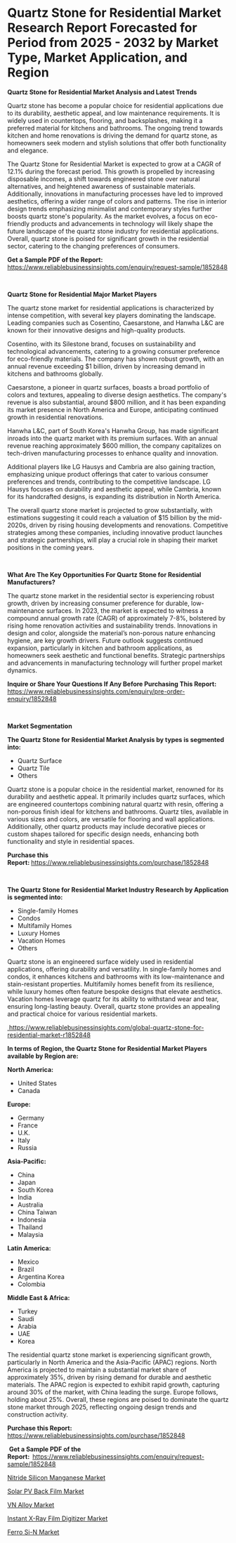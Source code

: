 <p><h1>Quartz Stone for Residential Market Research Report Forecasted for Period from 2025 -  2032 by Market Type, Market Application, and Region</h1></p><p><strong>Quartz Stone for Residential Market Analysis and Latest Trends</strong></p>
<p><p>Quartz stone has become a popular choice for residential applications due to its durability, aesthetic appeal, and low maintenance requirements. It is widely used in countertops, flooring, and backsplashes, making it a preferred material for kitchens and bathrooms. The ongoing trend towards kitchen and home renovations is driving the demand for quartz stone, as homeowners seek modern and stylish solutions that offer both functionality and elegance.</p><p>The Quartz Stone for Residential Market is expected to grow at a CAGR of 12.1% during the forecast period. This growth is propelled by increasing disposable incomes, a shift towards engineered stone over natural alternatives, and heightened awareness of sustainable materials. Additionally, innovations in manufacturing processes have led to improved aesthetics, offering a wider range of colors and patterns. The rise in interior design trends emphasizing minimalist and contemporary styles further boosts quartz stone's popularity. As the market evolves, a focus on eco-friendly products and advancements in technology will likely shape the future landscape of the quartz stone industry for residential applications. Overall, quartz stone is poised for significant growth in the residential sector, catering to the changing preferences of consumers.</p></p>
<p><strong>Get a Sample PDF of the Report:&nbsp;</strong> <a href="https://www.reliablebusinessinsights.com/enquiry/request-sample/1852848?utm_campaign=1091&utm_medium=2&utm_source=Github&utm_content=ia&utm_term=03042025&utm_id=quartz-stone-for-residential">https://www.reliablebusinessinsights.com/enquiry/request-sample/1852848</a></p>
<p>&nbsp;</p>
<p><strong>Quartz Stone for Residential Major Market Players</strong></p>
<p><p>The quartz stone market for residential applications is characterized by intense competition, with several key players dominating the landscape. Leading companies such as Cosentino, Caesarstone, and Hanwha L&C are known for their innovative designs and high-quality products. </p><p>Cosentino, with its Silestone brand, focuses on sustainability and technological advancements, catering to a growing consumer preference for eco-friendly materials. The company has shown robust growth, with an annual revenue exceeding $1 billion, driven by increasing demand in kitchens and bathrooms globally. </p><p>Caesarstone, a pioneer in quartz surfaces, boasts a broad portfolio of colors and textures, appealing to diverse design aesthetics. The company's revenue is also substantial, around $800 million, and it has been expanding its market presence in North America and Europe, anticipating continued growth in residential renovations.</p><p>Hanwha L&C, part of South Korea's Hanwha Group, has made significant inroads into the quartz market with its premium surfaces. With an annual revenue reaching approximately $600 million, the company capitalizes on tech-driven manufacturing processes to enhance quality and innovation.</p><p>Additional players like LG Hausys and Cambria are also gaining traction, emphasizing unique product offerings that cater to various consumer preferences and trends, contributing to the competitive landscape. LG Hausys focuses on durability and aesthetic appeal, while Cambria, known for its handcrafted designs, is expanding its distribution in North America.</p><p>The overall quartz stone market is projected to grow substantially, with estimations suggesting it could reach a valuation of $15 billion by the mid-2020s, driven by rising housing developments and renovations. Competitive strategies among these companies, including innovative product launches and strategic partnerships, will play a crucial role in shaping their market positions in the coming years.</p></p>
<p>&nbsp;</p>
<p><strong>What Are The Key Opportunities For Quartz Stone for Residential Manufacturers?</strong></p>
<p><p>The quartz stone market in the residential sector is experiencing robust growth, driven by increasing consumer preference for durable, low-maintenance surfaces. In 2023, the market is expected to witness a compound annual growth rate (CAGR) of approximately 7-8%, bolstered by rising home renovation activities and sustainability trends. Innovations in design and color, alongside the material’s non-porous nature enhancing hygiene, are key growth drivers. Future outlook suggests continued expansion, particularly in kitchen and bathroom applications, as homeowners seek aesthetic and functional benefits. Strategic partnerships and advancements in manufacturing technology will further propel market dynamics.</p></p>
<p><strong>Inquire or Share Your Questions If Any Before Purchasing This Report:</strong> <a href="https://www.reliablebusinessinsights.com/enquiry/pre-order-enquiry/1852848?utm_campaign=1091&utm_medium=2&utm_source=Github&utm_content=ia&utm_term=03042025&utm_id=quartz-stone-for-residential">https://www.reliablebusinessinsights.com/enquiry/pre-order-enquiry/1852848</a></p>
<p>&nbsp;</p>
<p><strong>Market Segmentation</strong></p>
<p><strong>The Quartz Stone for Residential Market Analysis by types is segmented into:</strong></p>
<p><ul><li>Quartz Surface</li><li>Quartz Tile</li><li>Others</li></ul></p>
<p><p>Quartz stone is a popular choice in the residential market, renowned for its durability and aesthetic appeal. It primarily includes quartz surfaces, which are engineered countertops combining natural quartz with resin, offering a non-porous finish ideal for kitchens and bathrooms. Quartz tiles, available in various sizes and colors, are versatile for flooring and wall applications. Additionally, other quartz products may include decorative pieces or custom shapes tailored for specific design needs, enhancing both functionality and style in residential spaces.</p></p>
<p><strong>Purchase this Report:&nbsp;</strong><a href="https://www.reliablebusinessinsights.com/purchase/1852848?utm_campaign=1091&utm_medium=2&utm_source=Github&utm_content=ia&utm_term=03042025&utm_id=quartz-stone-for-residential">https://www.reliablebusinessinsights.com/purchase/1852848</a></p>
<p>&nbsp;</p>
<p><strong>The Quartz Stone for Residential Market Industry Research by Application is segmented into:</strong></p>
<p><ul><li>Single-family Homes</li><li>Condos</li><li>Multifamily Homes</li><li>Luxury Homes</li><li>Vacation Homes</li><li>Others</li></ul></p>
<p><p>Quartz stone is an engineered surface widely used in residential applications, offering durability and versatility. In single-family homes and condos, it enhances kitchens and bathrooms with its low-maintenance and stain-resistant properties. Multifamily homes benefit from its resilience, while luxury homes often feature bespoke designs that elevate aesthetics. Vacation homes leverage quartz for its ability to withstand wear and tear, ensuring long-lasting beauty. Overall, quartz stone provides an appealing and practical choice for various residential markets.</p></p>
<p><a href="https://www.reliablebusinessinsights.com/global-quartz-stone-for-residential-market-r1852848?utm_campaign=1091&utm_medium=2&utm_source=Github&utm_content=ia&utm_term=03042025&utm_id=quartz-stone-for-residential">&nbsp;https://www.reliablebusinessinsights.com/global-quartz-stone-for-residential-market-r1852848</a></p>
<p><strong>In terms of Region, the Quartz Stone for Residential Market Players available by Region are:</strong></p>
<p>
    <p> <strong> North America: </strong>
        <ul>
            <li>United States</li>
            <li>Canada</li>
        </ul>
        </p> 
    <p> <strong> Europe: </strong>
        <ul>
            <li>Germany</li>
            <li>France</li>
            <li>U.K.</li>
            <li>Italy</li>
            <li>Russia</li>
        </ul>
        </p> 
    <p> <strong> Asia-Pacific: </strong>
        <ul>
            <li>China</li>
            <li>Japan</li>
            <li>South Korea</li>
            <li>India</li>
            <li>Australia</li>
            <li>China Taiwan</li>
            <li>Indonesia</li>
            <li>Thailand</li>
            <li>Malaysia</li>
        </ul>
        </p> 
    <p> <strong> Latin America: </strong>
        <ul>
            <li>Mexico</li>
            <li>Brazil</li>
            <li>Argentina Korea</li>
            <li>Colombia</li>
        </ul>
        </p> 
    <p> <strong> Middle East & Africa: </strong>
        <ul>
            <li>Turkey</li>
            <li>Saudi</li>
            <li>Arabia</li>
            <li>UAE</li>
            <li>Korea</li>
        </ul>
    </p>
    </p>
<p><p>The residential quartz stone market is experiencing significant growth, particularly in North America and the Asia-Pacific (APAC) regions. North America is projected to maintain a substantial market share of approximately 35%, driven by rising demand for durable and aesthetic materials. The APAC region is expected to exhibit rapid growth, capturing around 30% of the market, with China leading the surge. Europe follows, holding about 25%. Overall, these regions are poised to dominate the quartz stone market through 2025, reflecting ongoing design trends and construction activity.</p></p>
<p><strong>Purchase this Report: </strong><a href="https://www.reliablebusinessinsights.com/purchase/1852848?utm_campaign=1091&utm_medium=2&utm_source=Github&utm_content=ia&utm_term=03042025&utm_id=quartz-stone-for-residential">https://www.reliablebusinessinsights.com/purchase/1852848</a></p>
<p>&nbsp;<strong>Get a Sample PDF of the Report:&nbsp;&nbsp;</strong><a href="https://www.reliablebusinessinsights.com/enquiry/request-sample/1852848?utm_campaign=1091&utm_medium=2&utm_source=Github&utm_content=ia&utm_term=03042025&utm_id=quartz-stone-for-residential">https://www.reliablebusinessinsights.com/enquiry/request-sample/1852848</a></p>
<p><strong></strong></p>
<p><p><a href="https://github.com/hurstsaqibyl/Market-Research-Report-List-1/blob/main/nitride-silicon-manganese-market.md?utm_campaign=1091&utm_medium=2&utm_source=Github&utm_content=ia&utm_term=03042025&utm_id=quartz-stone-for-residential">Nitride Silicon Manganese Market</a></p><p><a href="https://github.com/burnicndole/Market-Research-Report-List-1/blob/main/solar-pv-back-film-market.md?utm_campaign=1091&utm_medium=2&utm_source=Github&utm_content=ia&utm_term=03042025&utm_id=quartz-stone-for-residential">Solar PV Back Film Market</a></p><p><a href="https://github.com/paullsiskec4/Market-Research-Report-List-1/blob/main/vn-alloy-market.md?utm_campaign=1091&utm_medium=2&utm_source=Github&utm_content=ia&utm_term=03042025&utm_id=quartz-stone-for-residential">VN Alloy Market</a></p><p><a href="https://github.com/rutupueyed/Market-Research-Report-List-1/blob/main/instant-x-ray-film-digitizer-market.md?utm_campaign=1091&utm_medium=2&utm_source=Github&utm_content=ia&utm_term=03042025&utm_id=quartz-stone-for-residential">Instant X-Ray Film Digitizer Market</a></p><p><a href="https://github.com/altafvaraswj/Market-Research-Report-List-1/blob/main/ferro-si-n-market.md?utm_campaign=1091&utm_medium=2&utm_source=Github&utm_content=ia&utm_term=03042025&utm_id=quartz-stone-for-residential">Ferro Si-N Market</a></p></p>